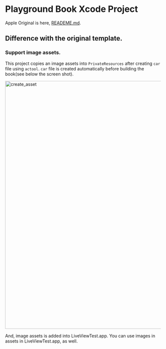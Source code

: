 #  Playground Book Xcode Project #

Apple Original is here, [READEME.md](https://github.com/sonsongithub/SwiftPlaygroundsAuthorTemplate/blob/master/AppleREADME.md).

## Difference with the original template.

### Support image assets.

This project copies an image assets into `PrivateResources` after creating `car` file using `actool`.
`car` file is created automatically before building the book(see below the screen shot).

<img width="800" alt="create_asset" src="https://user-images.githubusercontent.com/33768/46183024-ee018880-c309-11e8-95a9-98736563fb05.png">

And, image assets is added into LiveViewTest.app.
You can use images in assets in LiveViewTest.app, as well.

### 
